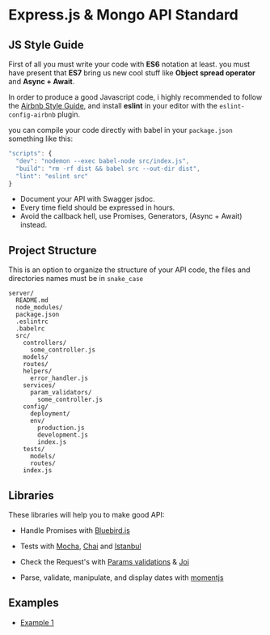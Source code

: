 # Express.js & Mongo API Standard
## JS Style Guide

First of all you must write your code with __ES6__ notation at least. you must have present that __ES7__ bring us new cool stuff like __Object spread operator__ and __Async + Await__.

In order to produce a good Javascript code, i highly recommended to follow the [Airbnb Style Guide](https://github.com/airbnb/javascript), and install __eslint__ in your editor with the `eslint-config-airbnb` plugin.

you can compile your code directly with babel in your `package.json` something like this:

```js
"scripts": {
  "dev": "nodemon --exec babel-node src/index.js",
  "build": "rm -rf dist && babel src --out-dir dist",
  "lint": "eslint src"
}

```

- Document your API with  Swagger jsdoc.
- Every time field should be expressed in hours.
- Avoid the callback hell, use Promises, Generators, (Async + Await) instead.


## Project Structure
This is an option to organize the structure of your API code,
the files and directories names must be in `snake_case`
```
server/
  README.md
  node_modules/
  package.json
  .eslintrc
  .babelrc
  src/
    controllers/
      some_controller.js
    models/
    routes/
    helpers/
      error_handler.js
    services/
      param_validators/
        some_controller.js
    config/
      deployment/
      env/
        production.js
        development.js
        index.js
    tests/
      models/
      routes/
    index.js
```

## Libraries

These libraries will help you to make good API:

- Handle Promises with [Bluebird.js](http://bluebirdjs.com/docs/api-reference.html)

-  Tests with [Mocha](https://mochajs.org/), [Chai](http://chaijs.com/) and [Istanbul](https://www.npmjs.com/package/istanbul)

- Check the Request's with [Params validations](https://www.npmjs.com/package/express-validation) & [Joi](https://github.com/hapijs/joi)

- Parse, validate, manipulate, and display dates with  [momentjs](https://momentjs.com/)

## Examples

- [Example 1](https://github.com/Vinz93/node-redux/tree/master/server)
